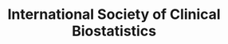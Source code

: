 ---
layout: photo_set
title: International Society of Clinical Biostatistics
permalink: /updates/iscb/
description: "An example photo gallery."

photos:
    set: iscb
    size: 3
---